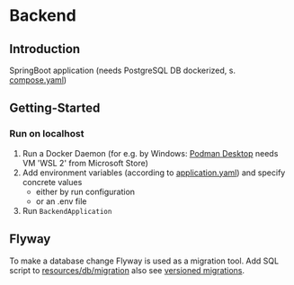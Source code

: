 # Backend

## Introduction
SpringBoot application (needs PostgreSQL DB dockerized, s. [compose.yaml](compose.yaml))

## Getting-Started
### Run on localhost
1. Run a Docker Daemon (for e.g. by Windows: [Podman Desktop](https://podman-desktop.io/) needs VM 'WSL 2' from Microsoft Store)
2. Add environment variables (according to [application.yaml](src/main/resources/application.yaml)) and specify concrete values
   - either by run configuration
   - or an .env file
3. Run `BackendApplication`

## Flyway
To make a database change Flyway is used as a migration tool. 
Add SQL script to [resources/db/migration](src/main/resources/db/migration) 
also see [versioned migrations](https://documentation.red-gate.com/fd/versioned-migrations-273973333.html).